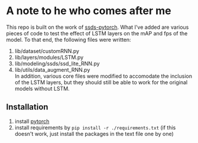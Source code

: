 # A note to he who comes after me  
This repo is built on the work of [ssds-pytorch](https://github.com/ShuangXieIrene/ssds.pytorch). What I've added are various pieces of code to test the effect of LSTM layers on the mAP and fps of the model. To that end, the following files were written:  
1. lib/dataset/customRNN.py  
2. lib/layers/modules/LSTM.py  
3. lib/modeling/ssds/ssd_lite_RNN.py  
4. lib/utils/data_augment_RNN.py  
In addition, various core files were modified to accomodate the inclusion of the LSTM layers, but they should still be able to work for the original models without LSTM.   

## Installation
1. install [pytorch](http://pytorch.org/)
2. install requirements by `pip install -r ./requirements.txt` (if this doesn't work, just install the packages in the text file one by one)

